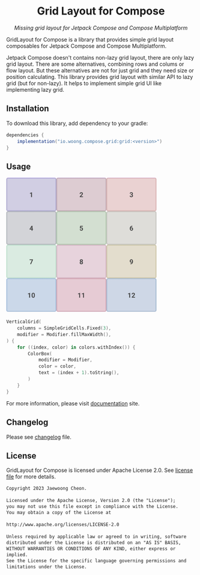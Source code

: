 <h1 align="center">Grid Layout for Compose</h1>
<p align="center"><i>Missing grid layout for Jetpack Compose and Compose Multiplatform</i></p>

GridLayout for Compose is a library that provides simple grid layout composables for Jetpack Compose and Compose Multiplatform.

Jetpack Compose doesn't contains non-lazy grid layout, there are only lazy grid layout.
There are some alternatives, combining rows and colums or flow layout.
But these alternatives are not for just grid and they need size or position calculating.
This library provides grid layout with similar API to lazy grid (but for non-lazy).
It helps to implement simple grid UI like implementing lazy grid.

## Installation

To download this library, add dependency to your gradle:

```groovy
dependencies {
    implementation("io.woong.compose.grid:grid:<version>")
}
```

## Usage

![usage-example](docs/images/overview-grid.png)

```kotlin
VerticalGrid(
    columns = SimpleGridCells.Fixed(3),
    modifier = Modifier.fillMaxWidth(),
) {
    for ((index, color) in colors.withIndex()) {
        ColorBox(
            modifier = Modifier,
            color = color,
            text = (index + 1).toString(),
        )
    }
}
```

For more information, please visit [documentation](https://cheonjaewoong.github.io/gridlayout-compose/) site.

## Changelog

Please see [changelog](./CHANGELOG.md) file.

## License

GridLayout for Compose is licensed under Apache License 2.0. See [license file](./LICENSE.txt) for more details.

```
Copyright 2023 Jaewoong Cheon.

Licensed under the Apache License, Version 2.0 (the "License");
you may not use this file except in compliance with the License.
You may obtain a copy of the License at

http://www.apache.org/licenses/LICENSE-2.0

Unless required by applicable law or agreed to in writing, software
distributed under the License is distributed on an "AS IS" BASIS,
WITHOUT WARRANTIES OR CONDITIONS OF ANY KIND, either express or implied.
See the License for the specific language governing permissions and
limitations under the License.
```
